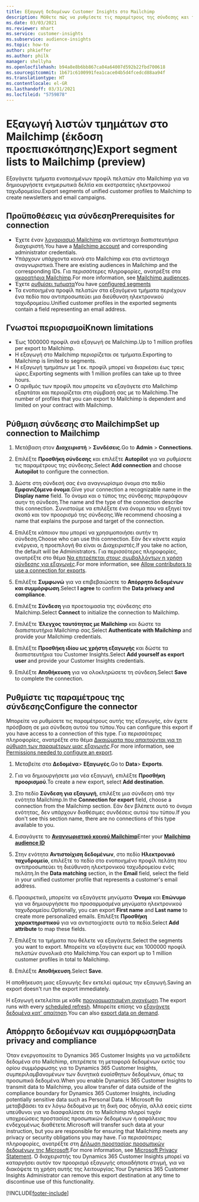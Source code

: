 ```yaml
---
title: Εξαγωγή δεδομένων Customer Insights στο Mailchimp
description: Μάθετε πώς να ρυθμίσετε τις παραμέτρους της σύνδεσης και της εξαγωγής στο Mailchimp.
ms.date: 03/03/2021
ms.reviewer: mhart
ms.service: customer-insights
ms.subservice: audience-insights
ms.topic: how-to
author: phkieffer
ms.author: philk
manager: shellyha
ms.openlocfilehash: b94a8e8b6bb867ca04a64007d592b22fbd700618
ms.sourcegitcommit: 1b671c6100991fea1cace04b5d4fcedcd88aa94f
ms.translationtype: HT
ms.contentlocale: el-GR
ms.lasthandoff: 03/31/2021
ms.locfileid: "5759878"
---
```

# <a name="export-segment-lists-to-mailchimp-preview"></a><span data-ttu-id="2d263-103">Εξαγωγή λιστών τμημάτων στο Mailchimp (έκδοση προεπισκόπησης)</span><span class="sxs-lookup"><span data-stu-id="2d263-103">Export segment lists to Mailchimp (preview)</span></span>

<span data-ttu-id="2d263-104">Εξαγάγετε τμήματα ενοποιημένων προφίλ πελατών στο Mailchimp για να δημιουργήσετε ενημερωτικά δελτία και εκστρατείες ηλεκτρονικού ταχυδρομείου.</span><span class="sxs-lookup"><span data-stu-id="2d263-104">Export segments of unified customer profiles to Mailchimp to create newsletters and email campaigns.</span></span>

## <a name="prerequisites-for-connection"></a><span data-ttu-id="2d263-105">Προϋποθέσεις για σύνδεση</span><span class="sxs-lookup"><span data-stu-id="2d263-105">Prerequisites for connection</span></span>

-   <span data-ttu-id="2d263-106">Έχετε έναν [λογαριασμό Mailchimp](https://mailchimp.com/) και αντίστοιχα διαπιστευτήρια διαχειριστή.</span><span class="sxs-lookup"><span data-stu-id="2d263-106">You have a [Mailchimp account](https://mailchimp.com/) and corresponding administrator credentials.</span></span>
-   <span data-ttu-id="2d263-107">Υπάρχουν υπάρχοντα κοινά στο Mailchimp και στα αντίστοιχα αναγνωριστικά.</span><span class="sxs-lookup"><span data-stu-id="2d263-107">There are existing audiences in Mailchimp and the corresponding IDs.</span></span> <span data-ttu-id="2d263-108">Για περισσότερες πληροφορίες, ανατρέξτε στα [ακροατήρια Mailchimp](https://mailchimp.com/help/create-audience/).</span><span class="sxs-lookup"><span data-stu-id="2d263-108">For more information, see [Mailchimp audiences](https://mailchimp.com/help/create-audience/).</span></span>
-   <span data-ttu-id="2d263-109">Έχετε [ρυθμίσει τμήματα](segments.md)</span><span class="sxs-lookup"><span data-stu-id="2d263-109">You have [configured segments](segments.md)</span></span>
-   <span data-ttu-id="2d263-110">Τα ενοποιημένα προφίλ πελατών στα εξαγόμενα τμήματα περιέχουν ένα πεδίο που αντιπροσωπεύει μια διεύθυνση ηλεκτρονικού ταχυδρομείου.</span><span class="sxs-lookup"><span data-stu-id="2d263-110">Unified customer profiles in the exported segments contain a field representing an email address.</span></span>

## <a name="known-limitations"></a><span data-ttu-id="2d263-111">Γνωστοί περιορισμοί</span><span class="sxs-lookup"><span data-stu-id="2d263-111">Known limitations</span></span>

- <span data-ttu-id="2d263-112">Έως 1000000 προφίλ ανά εξαγωγή σε Mailchimp.</span><span class="sxs-lookup"><span data-stu-id="2d263-112">Up to 1 million profiles per export to Mailchimp.</span></span>
- <span data-ttu-id="2d263-113">Η εξαγωγή στο Mailchimp περιορίζεται σε τμήματα.</span><span class="sxs-lookup"><span data-stu-id="2d263-113">Exporting to Mailchimp is limited to segments.</span></span>
- <span data-ttu-id="2d263-114">Η εξαγωγή τμημάτων με 1 εκ. προφίλ μπορεί να διαρκέσει έως τρεις ώρες.</span><span class="sxs-lookup"><span data-stu-id="2d263-114">Exporting segments with 1 million profiles can take up to three hours.</span></span> 
- <span data-ttu-id="2d263-115">Ο αριθμός των προφίλ που μπορείτε να εξαγάγετε στο Mailchimp εξαρτάται και περιορίζεται στη σύμβασή σας με το Mailchimp.</span><span class="sxs-lookup"><span data-stu-id="2d263-115">The number of profiles that you can export to Mailchimp is dependent and limited on your contract with Mailchimp.</span></span>

## <a name="set-up-connection-to-mailchimp"></a><span data-ttu-id="2d263-116">Ρύθμιση σύνδεσης στο Mailchimp</span><span class="sxs-lookup"><span data-stu-id="2d263-116">Set up connection to Mailchimp</span></span>

1. <span data-ttu-id="2d263-117">Μετάβαση στον **Διαχειριστή** > **Συνδέσεις**.</span><span class="sxs-lookup"><span data-stu-id="2d263-117">Go to **Admin** > **Connections**.</span></span>

1. <span data-ttu-id="2d263-118">Επιλέξτε **Προσθήκη σύνδεσης** και επιλέξτε **Autopilot** για να ρυθμίσετε τις παραμέτρους της σύνδεσης.</span><span class="sxs-lookup"><span data-stu-id="2d263-118">Select **Add connection** and choose **Autopilot** to configure the connection.</span></span>

1. <span data-ttu-id="2d263-119">Δώστε στη σύνδεσή σας ένα αναγνωρίσιμο όνομα στο πεδίο **Εμφανιζόμενο όνομα**.</span><span class="sxs-lookup"><span data-stu-id="2d263-119">Give your connection a recognizable name in the **Display name** field.</span></span> <span data-ttu-id="2d263-120">Το όνομα και ο τύπος της σύνδεσης περιγράφουν αυην τη σύνδεση.</span><span class="sxs-lookup"><span data-stu-id="2d263-120">The name and the type of the connection describe this connection.</span></span> <span data-ttu-id="2d263-121">Συνιστούμε να επιλέξετε ένα όνομα που να εξηγεί τον σκοπό και τον προορισμό της σύνδεσης.</span><span class="sxs-lookup"><span data-stu-id="2d263-121">We recommend choosing a name that explains the purpose and target of the connection.</span></span>

1. <span data-ttu-id="2d263-122">Επιλέξτε κάποιον που μπορεί να χρησιμοποιήσει αυτήν τη σύνδεση.</span><span class="sxs-lookup"><span data-stu-id="2d263-122">Choose who can use this connection.</span></span> <span data-ttu-id="2d263-123">Εάν δεν κάνετε καμία ενέργεια, η προεπιλογή θα είναι οι Διαχειριστές.</span><span class="sxs-lookup"><span data-stu-id="2d263-123">If you take no action, the default will be Administrators.</span></span> <span data-ttu-id="2d263-124">Για περισσότερες πληροφορίες, ανατρέξτε στο θέμα [Να επιτρέπεται στους συμβαλλόντων η χρήση σύνδεσης για εξαγωγές](connections.md#allow-contributors-to-use-a-connection-for-exports).</span><span class="sxs-lookup"><span data-stu-id="2d263-124">For more information, see [Allow contributors to use a connection for exports](connections.md#allow-contributors-to-use-a-connection-for-exports).</span></span>

1. <span data-ttu-id="2d263-125">Επιλέξτε **Συμφωνώ** για να επιβεβαιώσετε το **Απόρρητο δεδομένων και συμμόρφωση**.</span><span class="sxs-lookup"><span data-stu-id="2d263-125">Select **I agree** to confirm the **Data privacy and compliance**.</span></span>

1. <span data-ttu-id="2d263-126">Επιλέξτε **Σύνδεση** για προετοιμασία της σύνδεσης στο Mailchimp.</span><span class="sxs-lookup"><span data-stu-id="2d263-126">Select **Connect** to initialize the connection to Mailchimp.</span></span>

1. <span data-ttu-id="2d263-127">Επιλέξτε **Έλεγχος ταυτότητας με Mailchimp** και δώστε τα διαπιστευτήρια Mailchimp σας.</span><span class="sxs-lookup"><span data-stu-id="2d263-127">Select **Authenticate with Mailchimp** and provide your Mailchimp credentials.</span></span>

1. <span data-ttu-id="2d263-128">Επιλέξτε **Προσθήκη ιδίου ως χρήστη εξαγωγής** και δώστε τα διαπιστευτήρια του Customer Insights.</span><span class="sxs-lookup"><span data-stu-id="2d263-128">Select **Add yourself as export user** and provide your Customer Insights credentials.</span></span>

1. <span data-ttu-id="2d263-129">Επιλέξτε **Αποθήκευση** για να ολοκληρώσετε τη σύνδεση.</span><span class="sxs-lookup"><span data-stu-id="2d263-129">Select **Save** to complete the connection.</span></span> 

## <a name="configure-the-connector"></a><span data-ttu-id="2d263-130">Ρυθμίστε τις παραμέτρους της σύνδεσης</span><span class="sxs-lookup"><span data-stu-id="2d263-130">Configure the connector</span></span>

<span data-ttu-id="2d263-131">Μπορείτε να ρυθμίσετε τις παραμέτρους αυτής της εξαγωγής, εάν έχετε πρόσβαση σε μια σύνδεση αυτού του τύπου.</span><span class="sxs-lookup"><span data-stu-id="2d263-131">You can configure this export if you have access to a connection of this type.</span></span> <span data-ttu-id="2d263-132">Για περισσότερες πληροφορίες, ανατρέξτε στο θέμα [Δικαιώματα που απαιτούνται για τη ρύθμιση των παραμέτρων μιας εξαγωγής](export-destinations.md#set-up-a-new-export).</span><span class="sxs-lookup"><span data-stu-id="2d263-132">For more information, see [Permissions needed to configure an export](export-destinations.md#set-up-a-new-export).</span></span>

1. <span data-ttu-id="2d263-133">Μεταβείτε στα **Δεδομένα**> **Εξαγωγές**.</span><span class="sxs-lookup"><span data-stu-id="2d263-133">Go to **Data**> **Exports**.</span></span>

1. <span data-ttu-id="2d263-134">Για να δημιουργήσετε μια νέα εξαγωγή, επιλέξτε **Προσθήκη προορισμού**.</span><span class="sxs-lookup"><span data-stu-id="2d263-134">To create a new export, select **Add destination**.</span></span>

1. <span data-ttu-id="2d263-135">Στο πεδίο **Σύνδεση για εξαγωγή**, επιλέξτε μια σύνδεση από την ενότητα Mailchimp.</span><span class="sxs-lookup"><span data-stu-id="2d263-135">In the **Connection for export** field, choose a connection from the Mailchimp section.</span></span> <span data-ttu-id="2d263-136">Εάν δεν βλέπετε αυτό το όνομα ενότητας, δεν υπάρχουν διαθέσιμες συνδέσεις αυτού του τύπου.</span><span class="sxs-lookup"><span data-stu-id="2d263-136">If you don't see this section name, there are no connections of this type available to you.</span></span>

1. <span data-ttu-id="2d263-137">Εισαγάγετε το **[Αναγνωριστικό κοινού Mailchimp](https://mailchimp.com/help/find-audience-id/)**</span><span class="sxs-lookup"><span data-stu-id="2d263-137">Enter your **[Mailchimp audience ID](https://mailchimp.com/help/find-audience-id/)**</span></span>

3. <span data-ttu-id="2d263-138">Στην ενότητα **Αντιστοίχιση δεδομένων**, στο πεδίο **Ηλεκτρονικό ταχυδρομείο**, επιλέξτε το πεδίο στο ενοποιημένο προφίλ πελάτη που αντιπροσωπεύει τη διεύθυνση ηλεκτρονικού ταχυδρομείου ενός πελάτη.</span><span class="sxs-lookup"><span data-stu-id="2d263-138">In the **Data matching** section, in the **Email** field, select the field in your unified customer profile that represents a customer's email address.</span></span> 

1. <span data-ttu-id="2d263-139">Προαιρετικά, μπορείτε να εξαγάγετε μηνύματα **Όνομα** και **Επώνυμο** για να δημιουργήσετε πιο προσαρμοσμένα μηνύματα ηλεκτρονικού ταχυδρομείου.</span><span class="sxs-lookup"><span data-stu-id="2d263-139">Optionally, you can export **First name** and **Last name** to create more personalized emails.</span></span> <span data-ttu-id="2d263-140">Επιλέξτε **Προσθήκη χαρακτηριστικού** για να αντιστοιχίσετε αυτά τα πεδία.</span><span class="sxs-lookup"><span data-stu-id="2d263-140">Select **Add attribute** to map these fields.</span></span>

1. <span data-ttu-id="2d263-141">Επιλέξτε τα τμήματα που θέλετε να εξαγάγετε.</span><span class="sxs-lookup"><span data-stu-id="2d263-141">Select the segments you want to export.</span></span> <span data-ttu-id="2d263-142">Μπορείτε να εξαγάγετε έως και 1000000 προφίλ πελατών συνολικά στο Mailchimp.</span><span class="sxs-lookup"><span data-stu-id="2d263-142">You can export up to 1 million customer profiles in total to Mailchimp.</span></span>

1. <span data-ttu-id="2d263-143">Επιλέξτε **Αποθήκευση**.</span><span class="sxs-lookup"><span data-stu-id="2d263-143">Select **Save**.</span></span>

<span data-ttu-id="2d263-144">Η αποθήκευση μιας εξαγωγής δεν εκτελεί αμέσως την εξαγωγή.</span><span class="sxs-lookup"><span data-stu-id="2d263-144">Saving an export doesn't run the export immediately.</span></span>

<span data-ttu-id="2d263-145">Η εξαγωγή εκτελείται με κάθε [προγραμματισμένη ανανέωση](system.md#schedule-tab).</span><span class="sxs-lookup"><span data-stu-id="2d263-145">The export runs with every [scheduled refresh](system.md#schedule-tab).</span></span> <span data-ttu-id="2d263-146">Μπορείτε επίσης να [εξαγάγετε δεδομένα κατ' απαίτηση](export-destinations.md#run-exports-on-demand).</span><span class="sxs-lookup"><span data-stu-id="2d263-146">You can also [export data on demand](export-destinations.md#run-exports-on-demand).</span></span> 

## <a name="data-privacy-and-compliance"></a><span data-ttu-id="2d263-147">Απόρρητο δεδομένων και συμμόρφωση</span><span class="sxs-lookup"><span data-stu-id="2d263-147">Data privacy and compliance</span></span>

<span data-ttu-id="2d263-148">Όταν ενεργοποιείτε το Dynamics 365 Customer Insights για να μεταδίδετε δεδομένα στο Mailchimp, επιτρέπετε τη μεταφορά δεδομένων εκτός του ορίου συμμόρφωσης για το Dynamics 365 Customer Insights, συμπεριλαμβανομένων των δυνητικά ευαίσθητων δεδομένων, όπως τα προσωπικά δεδομένα.</span><span class="sxs-lookup"><span data-stu-id="2d263-148">When you enable Dynamics 365 Customer Insights to transmit data to Mailchimp, you allow transfer of data outside of the compliance boundary for Dynamics 365 Customer Insights, including potentially sensitive data such as Personal Data.</span></span> <span data-ttu-id="2d263-149">Η Microsoft θα μεταβιβάσει τα εν λόγω δεδομένα με τη δική σας οδηγία, αλλά εσείς είστε υπεύθυνοι για να διασφαλίσετε ότι το Mailchimp πληροί τυχόν υποχρεώσεις προστασίας προσωπικών δεδομένων ή ασφάλειας που ενδεχομένως διαθέτετε.</span><span class="sxs-lookup"><span data-stu-id="2d263-149">Microsoft will transfer such data at your instruction, but you are responsible for ensuring that Mailchimp meets any privacy or security obligations you may have.</span></span> <span data-ttu-id="2d263-150">Για περισσότερες πληροφορίες, ανατρέξτε στη [Δήλωση προστασίας προσωπικών δεδομένων της Microsoft](https://go.microsoft.com/fwlink/?linkid=396732).</span><span class="sxs-lookup"><span data-stu-id="2d263-150">For more information, see [Microsoft Privacy Statement](https://go.microsoft.com/fwlink/?linkid=396732).</span></span>
<span data-ttu-id="2d263-151">Ο διαχειριστής του Dynamics 365 Customer Insights μπορεί να καταργήσει αυτόν τον προορισμό εξαγωγής οποιαδήποτε στιγμή, για να διακόψετε τη χρήση αυτής της λειτουργίας.</span><span class="sxs-lookup"><span data-stu-id="2d263-151">Your Dynamics 365 Customer Insights Administrator can remove this export destination at any time to discontinue use of this functionality.</span></span>

[!INCLUDE[footer-include](../includes/footer-banner.md)]

